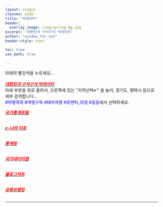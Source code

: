 ```yaml
--- 
layout: single
classes: wide
title: "빅데이터"
header:
  overlay_image: /img/spring-bg.jpg
excerpt: '대한민국 구석구석 빅데이터'
author: "window_for_sun"
header-style: text

toc: true
use_math: true

---  
```


아래의 빨강색을 누르세요...<br> <br>
[<span style="color:red">***대한민국 구석구석 빅데이터***</span>](https://korean.visitkorea.or.kr/main/main.do#home)<br>
아래 부분을 위로 올려서, 오른쪽에 있는 "지역선택✔" 을 눌러, 경기도, 평택시 등으로 세부 검색합니다...<br>
<span style="color:blue">#여행콕콕 #여행구독 #테마여행 #로맨틱_야경 #등등</span>에서 선택하세요. <br> 

[<span style="color:red">***국가통계포털***</span>](https://kosis.kr/index/index.do) <br> <br>

[<span style="color:red">***e-나라 지표***</span>](https://www.index.go.kr/potal/idx/keyBord.do) <br> <br>

[<span style="color:red">***통계청***</span>](https://kostat.go.kr/portal/korea/index.action) <br> <br>

[<span style="color:red">***국가데이터맵***</span>](https://www.data.go.kr/tcs/opd/ndm/view.do) <br> <br>

[<span style="color:red">***블로그차트***</span>](https://www.blogchart.co.kr/chart/theme) <br> <br>

[<span style="color:red">***유튜브랭킹***</span>](https://youtube-rank.com/) <br> <br>

---






